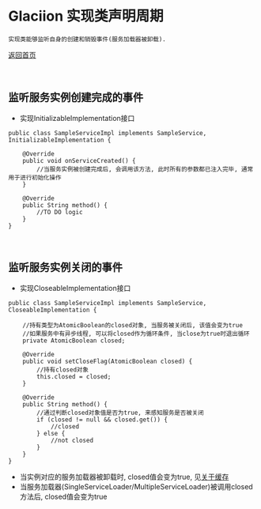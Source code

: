 # Glaciion 实现类声明周期

```text
实现类能够监听自身的创建和销毁事件(服务加载器被卸载). 
```

[返回首页](https://github.com/shepherdviolet/glaciion/blob/master/docs/index-cn.md)

<br>

## 监听服务实例创建完成的事件

* 实现InitializableImplementation接口

```text
public class SampleServiceImpl implements SampleService, InitializableImplementation {

    @Override
    public void onServiceCreated() {
        //当服务实例被创建完成后, 会调用该方法, 此时所有的参数都已注入完毕, 通常用于进行初始化操作
    }
    
    @Override
    public String method() {
        //TO DO logic
    }
}
```

<br>

## 监听服务实例关闭的事件

* 实现CloseableImplementation接口

```text
public class SampleServiceImpl implements SampleService, CloseableImplementation {

    //持有类型为AtomicBoolean的closed对象, 当服务被关闭后, 该值会变为true
    //如果服务中有异步线程, 可以将closed作为循环条件, 当close为true时退出循环
    private AtomicBoolean closed;
    
    @Override
    public void setCloseFlag(AtomicBoolean closed) {
        //持有closed对象
        this.closed = closed;
    }
    
    @Override
    public String method() {
        //通过判断closed对象值是否为true, 来感知服务是否被关闭
        if (closed != null && closed.get()) {
            //closed
        } else {
            //not closed
        }
    }
}
```

* 当实例对应的服务加载器被卸载时, closed值会变为true, 见[关于缓存](https://github.com/shepherdviolet/glaciion/blob/master/docs/about-cache-cn.md)
* 当服务加载器(SingleServiceLoader/MultipleServiceLoader)被调用closed方法后, closed值会变为true
